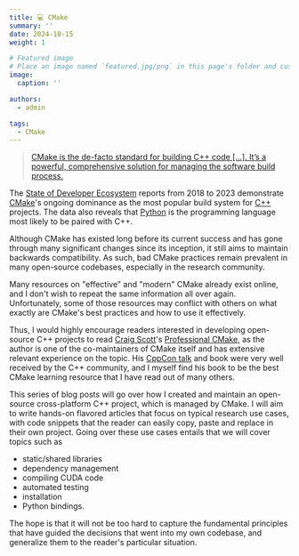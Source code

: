 ```yaml
---
title: 💻 CMake
summary: ''
date: 2024-10-15
weight: 1

# Featured image
# Place an image named `featured.jpg/png` in this page's folder and customize its options here.
image:
  caption: ''

authors:
  - admin

tags:
  - CMake
---
```


> [CMake is the de-facto standard for building C++ code [...]. It’s a powerful, comprehensive solution for managing the software build process.](https://cmake.org/)

The [State of Developer Ecosystem](https://www.jetbrains.com/lp/devecosystem-2023/cpp/) reports from 2018 to 2023 demonstrate [CMake](https://cmake.org/)'s ongoing dominance as the most popular build system for [C++](https://en.cppreference.com/w/) projects. The data also reveals that [Python](https://www.python.org/) is the programming language most likely to be paired with C++.

Although CMake has existed long before its current success and has gone through many significant changes since its inception, it still aims to maintain backwards compatibility. As such, bad CMake practices remain prevalent in many open-source codebases, especially in the research community.

Many resources on "effective" and "modern" CMake already exist online, and I don't wish to repeat the same information all over again. Unfortunately, some of those resources may conflict with others on what exactly are CMake's best practices and how to use it effectively. 

Thus, I would highly encourage readers interested in developing open-source C++ projects to read [Craig Scott](https://crascit.com/)'s [Professional CMake](https://crascit.com/professional-cmake/), as the author is one of the co-maintainers of CMake itself and has extensive relevant experience on the topic. His [CppCon talk](https://crascit.com/2019/10/16/cppcon-2019-deep-cmake-for-library-authors/) and book were very well received by the C++ community, and I myself find his book to be the best CMake learning resource that I have read out of many others.

This series of blog posts will go over how I created and maintain an open-source cross-platform C++ project, which is managed by CMake. I will aim to write hands-on flavored articles that focus on typical research use cases, with code snippets that the reader can easily copy, paste and replace in their own project. Going over these use cases entails that we will cover topics such as 
- static/shared libraries
- dependency management
- compiling CUDA code
- automated testing
- installation
- Python bindings. 

The hope is that it will not be too hard to capture the fundamental principles that have guided the decisions that went into my own codebase, and generalize them to the reader's particular situation.